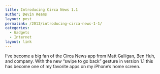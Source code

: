 ```yaml
---
title: Introducing Circa News 1.1
author: Devin Reams
layout: post
permalink: /2013/introducing-circa-news-1-1/
categories:
  - Gadgets
  - Internet
layout: link
---
```

I&#8217;ve become a big fan of the Circa News app from Matt Galligan, Ben Huh, and company. With the new &#8220;swipe to go back&#8221; gesture in version 1.1 this has become one of my favorite apps on my iPhone&#8217;s home screen.